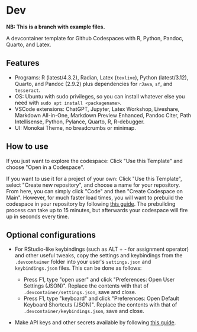 # Dev

**NB: This is a branch with example files.**

A devcontainer template for Github Codespaces with R, Python, Pandoc, Quarto, and Latex.

## Features

- Programs: R (latest/4.3.2), Radian, Latex (`texlive`), Python (latest/3.12), Quarto, and Pandoc (2.9.2) plus dependencies for `rJava`, `sf`, and `tesseract`. 
- OS: Ubuntu with sudo privileges, so you can install whatever else you need with `sudo apt install <packagename>`. 
- VSCode extensions: ChatGPT, Jupyter, Latex Workshop, Liveshare, Markdown All-in-One, Markdown Preview Enhanced, Pandoc Citer, Path Intellisense, Python, Pylance, Quarto, R, R-debugger.
- UI: Monokai Theme, no breadcrumbs or minimap.

## How to use

If you just want to explore the codespace: Click "Use this Template" and choose "Open in a Codespace".

If you want to use it for a project of your own: Click "Use this Template", select "Create new repository", and choose a name for your repository. From here, you can simply click "Code" and then "Create Codespace on Main". However, for much faster load times, you will want to prebuild the codespace in your repository by following [this guide](https://docs.github.com/en/codespaces/prebuilding-your-codespaces/configuring-prebuilds#configuring-prebuilds). The prebuilding process can take up to 15 minutes, but afterwards your codespace will fire up in seconds every time. 

## Optional configurations

- For RStudio-like keybindings (such as ALT + - for assignment operator) and other useful tweaks, copy the settings and keybindings from the `.devcontainer` folder into your user's `settings.json` and `keybindings.json` files. This can be done as follows: 
  - Press F1, type "open user" and click "Preferences: Open User Settings (JSON)". Replace the contents with that of `.devcontainer/settings.json`, save and close.
  - Press F1, type "keyboard" and click "Preferences: Open Default Keyboard Shortcuts (JSON)". Replace the contents with that of `.devcontainer/keybindings.json`, save and close. 

- Make API keys and other secrets available by following [this guide](https://docs.github.com/en/codespaces/managing-your-codespaces/managing-secrets-for-your-codespaces).

